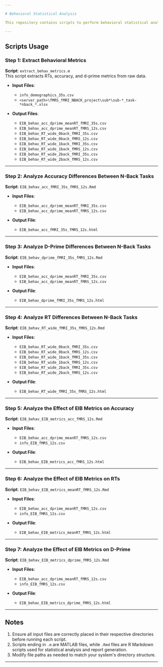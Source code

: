 ```yaml
---

# Behavioral Statistical Analysis

This repository contains scripts to perform behavioral statistical analysis on reaction times (RTs), accuracy, and d-prime metrics derived from n-back tasks. Follow the steps below to execute the analysis in the correct order.

---
```


## Scripts Usage

### Step 1: Extract Behavioral Metrics  
**Script**: `extract_behav_metrics.m`  
This script extracts RTs, accuracy, and d-prime metrics from raw data.

- **Input Files**:  
  - `info_demographics_35s.csv`  
  - `<server_path>\fMRS_fMRI_NBACK_project\sub*\sub-*_task-*nback_*.xlsx`

- **Output Files**:  
  - `EIB_behav_acc_dprime_meanRT_fMRI_35s.csv`  
  - `EIB_behav_acc_dprime_meanRT_fMRS_12s.csv`  
  - `EIB_behav_RT_wide_0back_fMRI_35s.csv`  
  - `EIB_behav_RT_wide_0back_fMRS_12s.csv`  
  - `EIB_behav_RT_wide_1back_fMRI_35s.csv`  
  - `EIB_behav_RT_wide_1back_fMRS_12s.csv`  
  - `EIB_behav_RT_wide_2back_fMRI_35s.csv`  
  - `EIB_behav_RT_wide_2back_fMRS_12s.csv`

---

### Step 2: Analyze Accuracy Differences Between N-Back Tasks  
**Script**: `EIB_behav_acc_fMRI_35s_fMRS_12s.Rmd`

- **Input Files**:  
  - `EIB_behav_acc_dprime_meanRT_fMRI_35s.csv`  
  - `EIB_behav_acc_dprime_meanRT_fMRS_12s.csv`

- **Output File**:  
  - `EIB_behav_acc_fMRI_35s_fMRS_12s.html`

---

### Step 3: Analyze D-Prime Differences Between N-Back Tasks  
**Script**: `EIB_behav_dprime_fMRI_35s_fMRS_12s.Rmd`

- **Input Files**:  
  - `EIB_behav_acc_dprime_meanRT_fMRI_35s.csv`  
  - `EIB_behav_acc_dprime_meanRT_fMRS_12s.csv`

- **Output File**:  
  - `EIB_behav_dprime_fMRI_35s_fMRS_12s.html`

---

### Step 4: Analyze RT Differences Between N-Back Tasks  
**Script**: `EIB_behav_RT_wide_fMRI_35s_fMRS_12s.Rmd`

- **Input Files**:  
  - `EIB_behav_RT_wide_0back_fMRI_35s.csv`  
  - `EIB_behav_RT_wide_0back_fMRS_12s.csv`  
  - `EIB_behav_RT_wide_1back_fMRI_35s.csv`  
  - `EIB_behav_RT_wide_1back_fMRS_12s.csv`  
  - `EIB_behav_RT_wide_2back_fMRI_35s.csv`  
  - `EIB_behav_RT_wide_2back_fMRS_12s.csv`

- **Output File**:  
  - `EIB_behav_RT_wide_fMRI_35s_fMRS_12s.html`

---

### Step 5: Analyze the Effect of EIB Metrics on Accuracy  
**Script**: `EIB_behav_EIB_metrics_acc_fMRS_12s.Rmd`

- **Input Files**:  
  - `EIB_behav_acc_dprime_meanRT_fMRS_12s.csv`  
  - `info_EIB_fMRS_12s.csv`

- **Output File**:  
  - `EIB_behav_EIB_metrics_acc_fMRS_12s.html`

---

### Step 6: Analyze the Effect of EIB Metrics on RTs  
**Script**: `EIB_behav_EIB_metrics_meanRT_fMRS_12s.Rmd`

- **Input Files**:  
  - `EIB_behav_acc_dprime_meanRT_fMRS_12s.csv`  
  - `info_EIB_fMRS_12s.csv`

- **Output File**:  
  - `EIB_behav_EIB_metrics_meanRT_fMRS_12s.html`

---

### Step 7: Analyze the Effect of EIB Metrics on D-Prime
**Script**: `EIB_behav_EIB_metrics_dprime_fMRS_12s.Rmd`

- **Input Files**:  
  - `EIB_behav_acc_dprime_meanRT_fMRS_12s.csv`  
  - `info_EIB_fMRS_12s.csv`

- **Output File**:  
  - `EIB_behav_EIB_metrics_dprime_fMRS_12s.html`

---

## Notes
1. Ensure all input files are correctly placed in their respective directories before running each script.
2. Scripts ending in `.m` are MATLAB files, while `.Rmd` files are R Markdown scripts used for statistical analysis and report generation.
3. Modify file paths as needed to match your system's directory structure.

--- 

